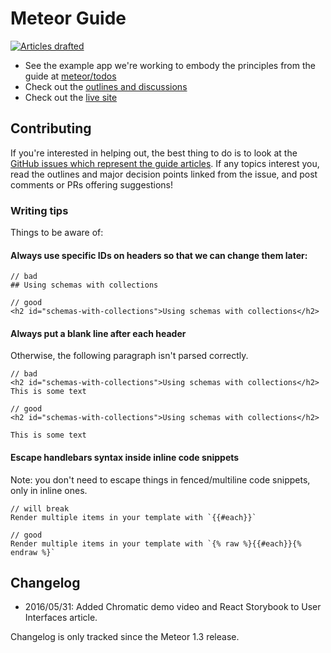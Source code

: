 # Meteor Guide

[![Articles drafted](https://badge.waffle.io/meteor/guide.svg?label=status:%20first%20draft&title=Articles%20Drafted)](https://waffle.io/meteor/guide?label=article)

- See the example app we're working to embody the principles from the guide at [meteor/todos](https://github.com/meteor/todos)
- Check out the [outlines and discussions](https://github.com/meteor/guide/labels/article)
- Check out the [live site](http://guide.meteor.com/)

## Contributing

If you're interested in helping out, the best thing to do is to look at the [GitHub issues which represent the guide articles](https://github.com/meteor/guide/labels/article). If any topics interest you, read the outlines and major decision points linked from the issue, and post comments or PRs offering suggestions!

### Writing tips

Things to be aware of:

#### Always use specific IDs on headers so that we can change them later:

```
// bad
## Using schemas with collections

// good
<h2 id="schemas-with-collections">Using schemas with collections</h2>
```

#### Always put a blank line after each header

Otherwise, the following paragraph isn't parsed correctly.

```
// bad
<h2 id="schemas-with-collections">Using schemas with collections</h2>
This is some text

// good
<h2 id="schemas-with-collections">Using schemas with collections</h2>

This is some text
```

#### Escape handlebars syntax inside inline code snippets

Note: you don't need to escape things in fenced/multiline code snippets, only in inline ones.

```
// will break
Render multiple items in your template with `{{#each}}`

// good
Render multiple items in your template with `{% raw %}{{#each}}{% endraw %}`
```

## Changelog

- 2016/05/31: Added Chromatic demo video and React Storybook to User Interfaces article.

Changelog is only tracked since the Meteor 1.3 release.
